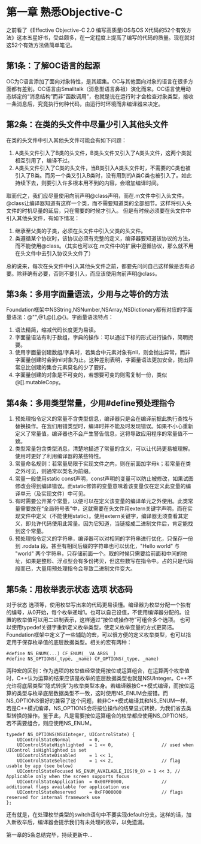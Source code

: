 # 第一章 熟悉Objective-C
之前看了《Effective Objective-C 2.0 编写高质量iOS与OS X代码的52个有效方法》这本五星好书，受益颇多，在一定程度上提高了编写的代码的质量。现在就对这52个有效方法做简单笔记。
## 第1条：了解OC语言的起源
OC为C语言添加了面向对象特性，是其超集。OC与其他面向对象的语言在很多方面都有差别。OC语言由Smalltalk（消息型语言鼻祖）演化而来。OC语言使用动态绑定的“消息结构”而非“函数调用”，也就是说在运行时才会检查对象类型，接收一条消息后，究竟执行何种代码，由运行时环境而非编译器来决定。
## 第2条：在类的头文件中尽量少引入其他头文件
在类的头文件中引入其他头文件可能会有如下问题：
1. A类头文件引入了B类的头文件，B类头文件又引入了A类头文件，这两个类就相互引用了，编译不过。
2. A类头文件引入了C类的头文件，当B类引入A类头文件时，不需要的C类也被引入了B类。而另一个类又引入B类时，没有用到的A类C类也被引入了。如此持续下去，则要引入许多根本用不到的内容，会增加编译时间。

取而代之，我们应尽量使用向前声明@class声明，而在.m文件中引入头文件。@class让编译器知道有这样一个类，而不需要知道类的全部细节。这样将引入头文件的时机尽量的延后，只在需要的时候才引入。
但是有时候必须要在头文件中引入其他头文件，有如下情况：
1. 继承至父类的子类，必须在头文件中引入父类的头文件。
2. 类遵循某个协议时，该协议必须有完整的定义，编译器要知道该协议的方法，而不能使用@class。（其实也可以在.m文件中的扩展中遵循协议，那么就不用在头文件中去引入协议头文件了）

总的说来，每次在头文件中引入其他头文件之前，都要先问问自己这样做是否有必要。除非确有必要，否则不要引入，而应该使用向前声明@class。
## 第3条：多用字面量语法，少用与之等价的方法
Foundation框架中NSString,NSNumber,NSArray,NSDictionary都有对应的字面量语法：@"",@1,@[],@{}。字面量语法特点：
1. 语法精简，缩减代码长度更为易读。
2. 字面量语法有利于数组，字典的操作：可以通过下标的形式进行操作，简明扼要。
3. 使用字面量创建数组/字典时，若集合中元素对象有nil，则会抛出异常，而非字面量创建时会到nil对象为止。这种差别表明，字面量语法更加安全，抛出异常总比创建的集合元素莫名的少了要好。
4. 字面量创建的对象是不可变的，若想要可变的则需复制一份，类似@[].mutableCopy。
## 第4条：多用类型常量，少用#define预处理指令
1. 预处理指令定义的常量不含类型信息，编译器只是会在编译前据此执行查找与替换操作。在我们用错类型时，编译时并不能及时发现错误。如果不小心重新定义了常量值，编译器也不会产生警告信息，这将导致应用程序的常量值不一致。
2. 类型常量包含类型消息，清楚地描述了常量的含义，可以让代码更易被理解。使用时更好了利用编译器的某些特性。
3. 常量命名规则：若常量局限于实现文件之内，则在前面加字母k；若常量在类之外可见，则通常以类名为前缀。
4. 常量一般使用static const声明，const声明的变量可以防止被修改，如果试图修改会得到编译错误。而static修饰的变量意味着该变量仅在定义此变量的编译单元（及实现文件）中可见。
5. 有时需要公开某个常量，以便可以在定义该变量的编译单元之外使用。此类常量需要放在“全局符号表”中，这就需要在头文件用extern关键字声明，而在实现文件中定义（不能使用static）。使用extern关键字，编译器无须查看其定义，即允许代码使用此常量。因为它知道，当链接成二进制文件后，肯定能找到这个常量。
6. 预处理指令定义的字符串，编译器可以对相同的字符串进行优化，只保存一份到 .rodata 段。甚至有相同后缀的字符串也可以优化，"Hello world" 与 "world" 两个字符串，只存储前面一个。取的时候只需要给前面和中间的地址，如果是整形、浮点型会有多份拷贝，但这些数写在指令中。占的只是代码段而已，大量用预处理指令会导致二进制文件变大。
## 第5条：用枚举表示状态 选项 状态码
对于状态 选项等，使用枚举写出来的代码更易读懂。编译器为枚举分配一个独有的编号，从0开始，每个枚举递增1。也可以自己设值，不使用编译器分配的。设置的枚举值可以用二进制表示，这样通过“按位或操作符”可组合多个选项。
也可以使用typedef关键字重新定义枚举类型，使定义枚举变量的方式更简洁。Foundation框架中定义了一些辅助的宏，可以很方便的定义枚举类型，也可以指定用于保存枚举值的底层数据类型。相关的宏有两种：
```
#define NS_ENUM(...) CF_ENUM(__VA_ARGS__)
#define NS_OPTIONS(_type, _name) CF_OPTIONS(_type, _name)
```
两种宏的区别：作为选项的枚举值经常使用按位或运算组合，在运算两个枚举值时，C++认为运算的结果应该是枚举的底层数据类型也就是NSUInteger。C++不允许将底层类型“隐式转换”为枚举类型本身。若编译器按C++模式编译，而按位运算的类型与枚举底层数据类型不一致，这时使用NS_ENUM会报错。而NS_OPTIONS很好的兼容了这个问题，若非C++模式编译其和NS_ENUM一样，若是C++模式编译，NS_OPTIONS会将按位操作的结果显式转换，为我们省去类型转换的操作。鉴于此，凡是需要按位运算组合的枚举都应使用NS_OPTIONS，若不需要组合，则应使用NS_ENUM。
```
typedef NS_OPTIONS(NSUInteger, UIControlState) {
    UIControlStateNormal       = 0,
    UIControlStateHighlighted  = 1 << 0,                  // used when UIControl isHighlighted is set
    UIControlStateDisabled     = 1 << 1,
    UIControlStateSelected     = 1 << 2,                  // flag usable by app (see below)
    UIControlStateFocused NS_ENUM_AVAILABLE_IOS(9_0) = 1 << 3, // Applicable only when the screen supports focus
    UIControlStateApplication  = 0x00FF0000,              // additional flags available for application use
    UIControlStateReserved     = 0xFF000000               // flags reserved for internal framework use
};
```
还有就是，在处理枚举类型的switch语句中不要实现default分支。这样的话，加入新枚举后，编译器会提示我们有未处理的枚举，以免遗漏。

第一章的5条总结完毕，持续更新中...
